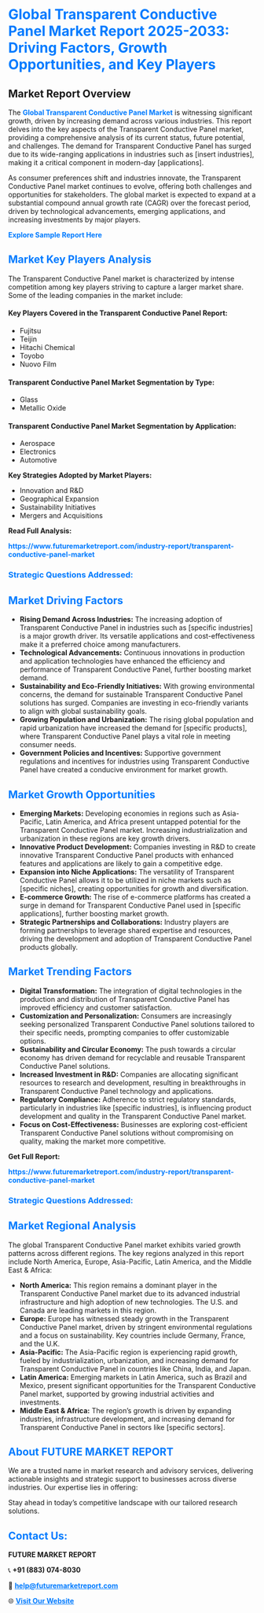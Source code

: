 <h1 style="color: #007BFF;">Global Transparent Conductive Panel Market Report 2025-2033: Driving Factors, Growth Opportunities, and Key Players</h1>

<section id="overview">
<h2>Market Report Overview</h2>
<p>The <a href="https://www.futuremarketreport.com/industry-report/transparent-conductive-panel-market" style="color: #007BFF; text-decoration: none;"><strong>Global Transparent Conductive Panel Market</strong></a> is witnessing significant growth, driven by increasing demand across various industries. This report delves into the key aspects of the Transparent Conductive Panel market, providing a comprehensive analysis of its current status, future potential, and challenges. The demand for Transparent Conductive Panel has surged due to its wide-ranging applications in industries such as [insert industries], making it a critical component in modern-day [applications].</p>
<p>As consumer preferences shift and industries innovate, the Transparent Conductive Panel market continues to evolve, offering both challenges and opportunities for stakeholders. The global market is expected to expand at a substantial compound annual growth rate (CAGR) over the forecast period, driven by technological advancements, emerging applications, and increasing investments by major players.</p>
</section>

<section id="overview">
<p><a href="https://www.futuremarketreport.com/request-sample/reportId=30049" style="color: #007BFF; text-decoration: none;"><strong>Explore Sample Report Here</strong></a></p>
</section>

<section id="key-players">
<h2 style="color: #007BFF;">Market Key Players Analysis</h2>
<p>The Transparent Conductive Panel market is characterized by intense competition among key players striving to capture a larger market share. Some of the leading companies in the market include:</p>
<h4>Key Players Covered in the Transparent Conductive Panel Report:</h4>
<ul><li>Fujitsu</li><li>Teijin</li><li>Hitachi Chemical</li><li>Toyobo</li><li>Nuovo Film</li></ul>
<h4>Transparent Conductive Panel Market Segmentation by Type:</h4>
<ul><li>Glass</li><li>Metallic Oxide</li></ul>

<h4>Transparent Conductive Panel Market Segmentation by Application:</h4>
<ul><li>Aerospace</li><li>Electronics</li><li>Automotive</li></ul>
<p><strong>Key Strategies Adopted by Market Players:</strong></p>
<ul>
<li>Innovation and R&D</li>
<li>Geographical Expansion</li>
<li>Sustainability Initiatives</li>
<li>Mergers and Acquisitions</li>
</ul>
</section>

<section>
<p><strong>Read Full Analysis: </strong></p><a href="https://www.futuremarketreport.com/industry-report/transparent-conductive-panel-market" style="color: #007BFF; text-decoration: none;"><strong>https://www.futuremarketreport.com/industry-report/transparent-conductive-panel-market</strong></a>
<h3 style="color: #007BFF;">Strategic Questions Addressed:</h3>
</section>

<section id="driving-factors">
<h2 style="color: #007BFF;">Market Driving Factors</h2>
<ul>
<li><strong>Rising Demand Across Industries:</strong> The increasing adoption of Transparent Conductive Panel in industries such as [specific industries] is a major growth driver. Its versatile applications and cost-effectiveness make it a preferred choice among manufacturers.</li>
<li><strong>Technological Advancements:</strong> Continuous innovations in production and application technologies have enhanced the efficiency and performance of Transparent Conductive Panel, further boosting market demand.</li>
<li><strong>Sustainability and Eco-Friendly Initiatives:</strong> With growing environmental concerns, the demand for sustainable Transparent Conductive Panel solutions has surged. Companies are investing in eco-friendly variants to align with global sustainability goals.</li>
<li><strong>Growing Population and Urbanization:</strong> The rising global population and rapid urbanization have increased the demand for [specific products], where Transparent Conductive Panel plays a vital role in meeting consumer needs.</li>
<li><strong>Government Policies and Incentives:</strong> Supportive government regulations and incentives for industries using Transparent Conductive Panel have created a conducive environment for market growth.</li>
</ul>
</section>

<section id="growth-opportunities">
<h2 style="color: #007BFF;">Market Growth Opportunities</h2>
<ul>
<li><strong>Emerging Markets:</strong> Developing economies in regions such as Asia-Pacific, Latin America, and Africa present untapped potential for the Transparent Conductive Panel market. Increasing industrialization and urbanization in these regions are key growth drivers.</li>
<li><strong>Innovative Product Development:</strong> Companies investing in R&D to create innovative Transparent Conductive Panel products with enhanced features and applications are likely to gain a competitive edge.</li>
<li><strong>Expansion into Niche Applications:</strong> The versatility of Transparent Conductive Panel allows it to be utilized in niche markets such as [specific niches], creating opportunities for growth and diversification.</li>
<li><strong>E-commerce Growth:</strong> The rise of e-commerce platforms has created a surge in demand for Transparent Conductive Panel used in [specific applications], further boosting market growth.</li>
<li><strong>Strategic Partnerships and Collaborations:</strong> Industry players are forming partnerships to leverage shared expertise and resources, driving the development and adoption of Transparent Conductive Panel products globally.</li>
</ul>
</section>

<section id="trending-factors">
<h2 style="color: #007BFF;">Market Trending Factors</h2>
<ul>
<li><strong>Digital Transformation:</strong> The integration of digital technologies in the production and distribution of Transparent Conductive Panel has improved efficiency and customer satisfaction.</li>
<li><strong>Customization and Personalization:</strong> Consumers are increasingly seeking personalized Transparent Conductive Panel solutions tailored to their specific needs, prompting companies to offer customizable options.</li>
<li><strong>Sustainability and Circular Economy:</strong> The push towards a circular economy has driven demand for recyclable and reusable Transparent Conductive Panel solutions.</li>
<li><strong>Increased Investment in R&D:</strong> Companies are allocating significant resources to research and development, resulting in breakthroughs in Transparent Conductive Panel technology and applications.</li>
<li><strong>Regulatory Compliance:</strong> Adherence to strict regulatory standards, particularly in industries like [specific industries], is influencing product development and quality in the Transparent Conductive Panel market.</li>
<li><strong>Focus on Cost-Effectiveness:</strong> Businesses are exploring cost-efficient Transparent Conductive Panel solutions without compromising on quality, making the market more competitive.</li>
</ul>
</section>

<section>
<p><strong>Get Full Report: </strong></p><a href="https://www.futuremarketreport.com/industry-report/transparent-conductive-panel-market" style="color: #007BFF; text-decoration: none;"><strong>https://www.futuremarketreport.com/industry-report/transparent-conductive-panel-market</strong></a>
<h3 style="color: #007BFF;">Strategic Questions Addressed:</h3>
</section>


<section id="regional-analysis">
<h2 style="color: #007BFF;">Market Regional Analysis</h2>
<p>The global Transparent Conductive Panel market exhibits varied growth patterns across different regions. The key regions analyzed in this report include North America, Europe, Asia-Pacific, Latin America, and the Middle East & Africa:</p>
<ul>
<li><strong>North America:</strong> This region remains a dominant player in the Transparent Conductive Panel market due to its advanced industrial infrastructure and high adoption of new technologies. The U.S. and Canada are leading markets in this region.</li>
<li><strong>Europe:</strong> Europe has witnessed steady growth in the Transparent Conductive Panel market, driven by stringent environmental regulations and a focus on sustainability. Key countries include Germany, France, and the U.K.</li>
<li><strong>Asia-Pacific:</strong> The Asia-Pacific region is experiencing rapid growth, fueled by industrialization, urbanization, and increasing demand for Transparent Conductive Panel in countries like China, India, and Japan.</li>
<li><strong>Latin America:</strong> Emerging markets in Latin America, such as Brazil and Mexico, present significant opportunities for the Transparent Conductive Panel market, supported by growing industrial activities and investments.</li>
<li><strong>Middle East & Africa:</strong> The region’s growth is driven by expanding industries, infrastructure development, and increasing demand for Transparent Conductive Panel in sectors like [specific sectors].</li>
</ul>
</section>

<footer>
<h2 style="color: #007BFF;">About FUTURE MARKET REPORT</h2>
<p>We are a trusted name in market research and advisory services, delivering actionable insights and strategic support to businesses across diverse industries. Our expertise lies in offering:</p>

<p>Stay ahead in today’s competitive landscape with our tailored research solutions.</p>

<h2 style="color: #007BFF;">Contact Us:</h2>
<p><strong>FUTURE MARKET REPORT</strong></p>
<p>📞 <strong>+91 (883) 074-8030</strong></p>
<p>📧 <strong><a href="mailto:help@futuremarketreport.com" style="color: #007BFF;">help@futuremarketreport.com</a></strong></p>
<p>🌐 <strong><a href="https://www.futuremarketreport.com/" style="color: #007BFF;">Visit Our Website</a></strong></p>
</footer>